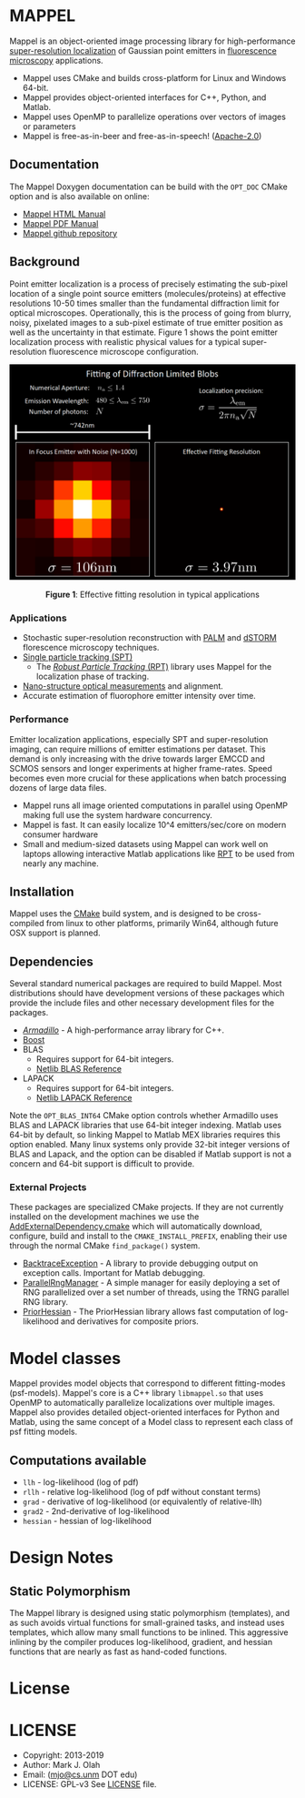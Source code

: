 # MAPPEL

Mappel is an object-oriented image processing library for high-performance [super-resolution localization](https://en.wikipedia.org/wiki/Super-resolution_microscopy#Localization_microscopy) of Gaussian point emitters in [fluorescence microscopy](https://en.wikipedia.org/wiki/Fluorescence_microscope#Sub-diffraction_techniques) applications.
* Mappel uses CMake and builds cross-platform for Linux  and Windows 64-bit.
* Mappel provides object-oriented interfaces for C++, Python, and Matlab.
* Mappel uses OpenMP to parallelize operations over vectors of images or parameters
* Mappel is free-as-in-beer and free-as-in-speech! ([Apache-2.0](LICENSE))

## Documentation
The Mappel Doxygen documentation can be build with the `OPT_DOC` CMake option and is also available on online:
  * [Mappel HTML Manual](https://markjolah.github.io/Mappel/index.html)
  * [Mappel PDF Manual](https://markjolah.github.io/Mappel/pdf/Mappel-0.0.3-reference.pdf)
  * [Mappel github repository](https://github.com/markjolah/Mappel)


## Background

Point emitter localization is a process of precisely estimating the sub-pixel location of a single point source emitters (molecules/proteins) at effective resolutions 10-50 times smaller than the fundamental diffraction limit for optical microscopes.  Operationally, this is the process of going from blurry, noisy, pixelated images to a sub-pixel estimate of true emitter position as well as the uncertainty in that estimate.  Figure 1 shows the point emitter localization process with realistic physical values for a typical super-resolution fluorescence microscope configuration.

<p align="center">
<a href="https://raw.githubusercontent.com/markjolah/Mappel/master/doc/images/mappel_fitting_resolution.png" title="full size image"><img alt="Fig 1: Effective fitting resolution in typical applications" src="https://raw.githubusercontent.com/markjolah/Mappel/master/doc/images/mappel_fitting_resolution.png" width="550"/></a>

<p align="center">
<strong>Figure 1</strong>: Effective fitting resolution in typical applications
</p>
</p>

### Applications
 * Stochastic super-resolution reconstruction with [PALM](https://en.wikipedia.org/wiki/Photoactivated_localization_microscopy) and [dSTORM](https://en.wikipedia.org/wiki/Super-resolution_microscopy#Direct_stochastical_optical_reconstruction_microscopy_(dSTORM)) florescence microscopy techniques.
 * [Single particle tracking (SPT)](https://en.wikipedia.org/wiki/Single-particle_tracking)
    * The [*Robust Particle Tracking* (RPT)](https://markjolah.github.io/RPT) library uses Mappel for the localization phase of tracking.
 * [Nano-structure optical measurements][1] and alignment.
 * Accurate estimation of fluorophore emitter intensity over time.

### Performance

Emitter localization applications, especially SPT and super-resolution imaging, can require millions of emitter estimations per dataset.  This demand is only increasing with the drive towards larger EMCCD and SCMOS sensors and longer experiments at higher frame-rates.  Speed becomes even more crucial for these applications when batch processing dozens of large data files.

 * Mappel runs all image oriented computations in parallel using OpenMP making full use the system hardware concurrency.
 * Mappel is fast.  It can easily localize 10^4 emitters/sec/core on modern consumer hardware
 * Small and medium-sized datasets using Mappel can work well on laptops allowing interactive Matlab applications like [RPT](https://markjolah.github.io/RPT) to be used from nearly any machine.

## Installation
Mappel uses the [CMake](https://cmake.org/cmake/help/latest/) build system, and is designed to be cross-compiled from linux to other platforms, primarily Win64, although future OSX support is planned.


## Dependencies

Several standard numerical packages are required to build Mappel.  Most distributions should have development versions of these packages which provide the include files and
other necessary development files for the packages.

* [*Armadillo*](http://arma.sourceforge.net/docs.html) - A high-performance array library for C++.
* [Boost](http://www.boost.org/)
* BLAS
    * Requires support for 64-bit integers.
    * [Netlib BLAS Reference](http://www.netlib.org/blas/)
* LAPACK
    * Requires support for 64-bit integers.
    * [Netlib LAPACK Reference](http://www.netlib.org/lapack/)

Note the `OPT_BLAS_INT64` CMake option controls whether Armadillo uses BLAS and LAPACK libraries that use 64-bit integer indexing.
Matlab uses 64-bit by default, so linking Mappel to Matlab MEX libraries requires this option enabled.  Many linux systems only provide 32-bit integer versions of BLAS and Lapack, and the option can be disabled if Matlab support is not a concern and 64-bit support is difficult to provide.

### External Projects
These packages are specialized CMake projects.  If they are not currently installed on the development machines we use the [AddExternalDependency.cmake](https://github.com/markjolah/UncommonCMakeModules/blob/master/AddExternalDependency.cmake) which will automatically download, configure, build and install to the `CMAKE_INSTALL_PREFIX`, enabling their use through the normal CMake `find_package()` system.

- [BacktraceException](https://markjolah.github.iom/BacktraceException) - A library to provide debugging output
    on exception calls.  Important for Matlab debugging.
- [ParallelRngManager](https://markjolah.github.io/ParallelRngManager) -  A simple manager for easily deploying a set of RNG
   parallelized over a set number of threads, using the TRNG parallel RNG library.
- [PriorHessian](https:///markjolah.github.io/ParallelRngManager) - The PriorHessian library allows fast
    computation of log-likelihood and derivatives for composite priors.



# Model classes

Mappel provides model objects that correspond to different fitting-modes (psf-models).  Mappel's core is a C++ library `libmappel.so` that uses OpenMP to automatically parallelize localizations over multiple images.  Mappel also provides detailed object-oriented interfaces for Python and Matlab, using the same concept of a Model class to represent each class of psf fitting models.

## Computations available

 * `llh` - log-likelihood (log of pdf)
 * `rllh` - relative log-likelihood (log of pdf without constant terms)
 * `grad` - derivative of log-likelihood (or equivalently of relative-llh)
 * `grad2` - 2nd-derivative of log-likelihood
 * `hessian` - hessian of log-likelihood

# Design Notes
## Static Polymorphism

The Mappel library is designed using static polymorphism (templates), and as such avoids virtual functions for small-grained tasks, and instead uses templates, which allow many small functions to be inlined.  This aggressive inlining by the compiler produces log-likelihood, gradient, and hessian functions that are nearly as fast as hand-coded functions.


# License

# LICENSE

* Copyright: 2013-2019
* Author: Mark J. Olah
* Email: (mjo@cs.unm DOT edu)
* LICENSE: GPL-v3  See [LICENSE](https://github.com/markjolah/MexIFace/blob/master/LICENSE) file.


[1]: https://iopscience.iop.org/article/10.1088/1367-2630/aa5f74
